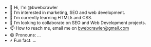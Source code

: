 - 👋 Hi, I’m @bwebcrawler
- 👀 I’m interested in marketing, SEO and web development.
- 🌱 I’m currently learning HTML5 and CSS.
- 💞️ I’m looking to collaborate on SEO and Web Development projects.
- 📫 How to reach me, email me on bwebcrawler@gmail.com
- 😄 Pronouns: ...
- ⚡ Fun fact: ...

<!---
bwebcrawler/bwebcrawler is a ✨ special ✨ repository because its `README.md` (this file) appears on your GitHub profile.
You can click the Preview link to take a look at your changes.
--->
